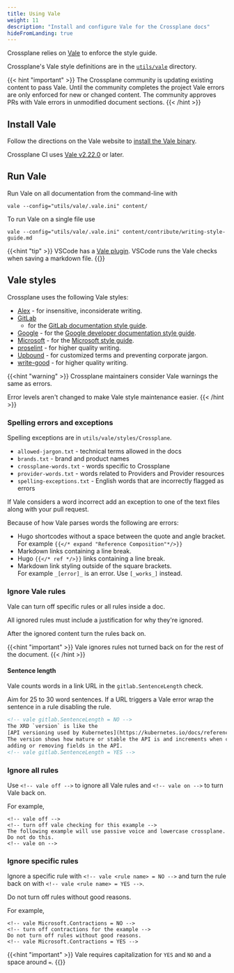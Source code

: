 ```yaml
---
title: Using Vale
weight: 11
description: "Install and configure Vale for the Crossplane docs"
hideFromLanding: true
---
```


Crossplane relies on [Vale](https://github.com/errata-ai/vale) to enforce the style guide.

Crossplane's Vale style definitions are in the
[`utils/vale`](https://github.com/crossplane/docs/tree/master/utils/vale) 
directory.

{{< hint "important" >}}
The Crossplane community is updating existing content to pass Vale. Until the
community completes the project Vale errors are only enforced for new or changed
content. The community approves PRs with Vale errors in unmodified document sections.
{{< /hint >}}

## Install Vale

Follow the directions on the Vale website to 
[install the Vale binary](https://vale.sh/docs/vale-cli/installation/).
<!-- vale off -->
Crossplane CI uses [Vale v2.22.0](https://github.com/errata-ai/vale/releases/tag/v2.22.0) or later.
<!-- vale on -->
## Run Vale

Run Vale on all documentation from the command-line with

```shell
vale --config="utils/vale/.vale.ini" content/
```

To run Vale on a single file use

```shell
vale --config="utils/vale/.vale.ini" content/contribute/writing-style-guide.md
```

{{<hint "tip" >}}
VSCode has a [Vale plugin](https://github.com/errata-ai/vale-vscode). VSCode
runs the Vale checks when saving a markdown file.
{{</hint >}}

## Vale styles

Crossplane uses the following Vale styles:
* [Alex](https://github.com/errata-ai/alex) - for insensitive, inconsiderate writing.
* [GitLab](https://gitlab.com/gitlab-org/gitlab/-/tree/master/doc/.vale/gitlab)
  - for the [GitLab documentation style guide](https://docs.gitlab.com/ee/development/documentation/styleguide/).
* [Google](https://github.com/errata-ai/google) - for the [Google developer documentation style guide](https://developers.google.com/style).
* [Microsoft](https://github.com/errata-ai/Microsoft) - for the [Microsoft style guide](https://learn.microsoft.com/en-us/style-guide/welcome/).
* [proselint](https://github.com/errata-ai/proselint) - for higher quality writing.
* [Upbound](https://github.com/upbound/vale/tree/main/styles/Upbound) - for
  customized terms and preventing corporate jargon.
* [write-good](https://github.com/errata-ai/write-good) - for higher quality writing.

{{<hint "warning" >}}
Crossplane maintainers consider Vale warnings the same as errors. 

Error levels aren't changed to make Vale style maintenance easier.
{{< /hint >}}

### Spelling errors and exceptions

Spelling exceptions are in `utils/vale/styles/Crossplane`. 
* `allowed-jargon.txt` - technical terms allowed in the docs
* `brands.txt` - brand and product names
* `crossplane-words.txt` - words specific to Crossplane
* `provider-words.txt` - words related to Providers and Provider resources
* `spelling-exceptions.txt` - English words that are incorrectly flagged as errors

If Vale considers a word incorrect add an
exception to one of the text files along with your pull request. 

<!-- vale off -->
Because of how Vale parses words the following are errors:
 * Hugo shortcodes without a space between the quote and angle bracket.  
  For example `{{</* expand "Reference Composition"*/>}}`
 * Markdown links containing a line break.
 * Hugo `{{</* ref */>}}` links containing a line break. 
 * Markdown link styling outside of the square brackets.  
 For example `_[error]_` is an error. Use `[_works_]` instead. 
 <!-- vale on -->
### Ignore Vale rules

Vale can turn off specific rules or all rules inside a doc.

All ignored rules must include a justification for why they're ignored.

After the ignored content turn the rules back on. 

{{<hint "important" >}}
Vale ignores rules not turned back on for the rest of the document.
{{< /hint >}}

#### Sentence length

<!-- vale Google.WordList = NO -->
Vale counts words in a link URL in the `gitlab.SentenceLength` check. 
<!-- vale Google.WordList = YES -->

Aim for 25 to 30 word sentences. If a URL triggers a Vale error wrap the sentence
in a rule disabling the rule. 

```html
<!-- vale gitlab.SentenceLength = NO -->
The XRD `version` is like the 
[API versioning used by Kubernetes](https://kubernetes.io/docs/reference/using-api/#api-versioning).
The version shows how mature or stable the API is and increments when changing,
adding or removing fields in the API.
<!-- vale gitlab.SentenceLength = YES -->
```

### Ignore all rules

Use `<!-- vale off -->` to ignore all Vale rules and `<!-- vale on -->` to turn
Vale back on.

For example, 

```text
<!-- vale off -->
<!-- turn off vale checking for this example -->
The following example will use passive voice and lowercase crossplane. Do not do this.
<!-- vale on -->
```

### Ignore specific rules

Ignore a specific rule with `<!-- vale <rule name> = NO -->` and turn the rule
back on with `<!-- vale <rule name> = YES -->`.

<!-- vale Microsoft.Contractions = NO -->
<!-- turn off contractions for the example -->
Do not turn off rules without good reasons.
<!-- vale Microsoft.Contractions = YES -->

For example,
```text
<!-- vale Microsoft.Contractions = NO -->
<!-- turn off contractions for the example -->
Do not turn off rules without good reasons.
<!-- vale Microsoft.Contractions = YES -->
```

{{<hint "important" >}}
Vale requires capitalization for `YES` and `NO` and a space around `=`.
{{</hint >}}

